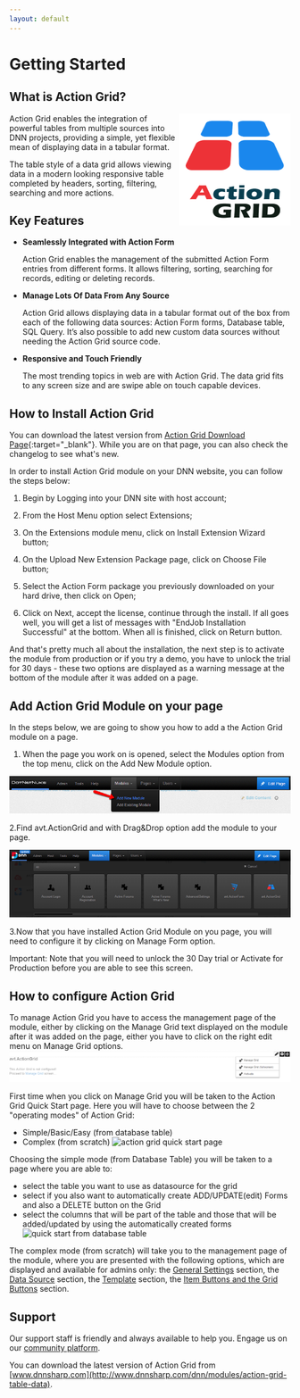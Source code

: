 ```yaml
---
layout: default
---
```

# Getting Started

## What is Action Grid?

<img style="float: right; height: 200px; width: 200px;" src="assets/action-grid-300x388w.png"/>

Action Grid enables the integration of powerful tables from multiple sources into DNN projects, providing a simple, yet flexible mean of displaying data in a tabular format.

The table style of a data grid allows viewing data in a modern looking responsive table completed by headers, sorting, filtering, searching and more actions.

## Key Features

* **Seamlessly Integrated with Action Form**

  Action Grid enables the management of the submitted Action Form entries from different forms. It allows filtering, sorting, searching for records, editing or deleting records.

* **Manage Lots Of Data From Any Source**

   Action Grid allows displaying data in a tabular format out of the box from each of the following data sources: Action Form forms, Database table, SQL Query. It’s also possible to add new custom data sources without needing the Action Grid source code.

* **Responsive and Touch Friendly**

  The most trending topics in web are with Action Grid. The data grid fits to any screen size and are swipe able on touch capable devices.

## How to Install Action Grid

You can download the latest version from [Action Grid Download Page](http://www.dnnsharp.com/dnn/modules/action-grid-table-data/download){:target="_blank"}. While you are on that page, you can also check the changelog to see what's new.

In order to install Action Grid module on your DNN website, you can follow the steps below:

1. Begin by Logging into your DNN site with host account;

2. From the Host Menu option select Extensions;

3. On the Extensions module menu, click on Install Extension Wizard button;

4. On the Upload New Extension Package page, click on Choose File button;

5. Select the Action Form package you previously downloaded on your hard drive, then click on Open;

6. Click on Next, accept the license, continue through the install. If all goes well, you will get a list of messages with "EndJob Installation Successful" at the bottom. When all is finished, click on Return button.

And that's pretty much all about the installation, the next step is to activate the module from production or if you try a demo, you have to unlock the trial for 30 days - these two options are displayed as a warning message at the bottom of the module after it was added on a page.

## Add Action Grid Module on your page

In the steps below, we are going to show you how to add a the Action Grid module on a page. 

1. When the page you work on is opened, select the Modules option from the top menu, click on the Add New Module option.

![add new module](assets/ad-new-module.png)

2.Find avt.ActionGrid and with Drag&Drop option add the module to your page.

![add new Action Grid module](assets/grid.module.png)

3.Now that you have installed Action Grid Module on you page, you will need to configure it by clicking on Manage Form option.

Important: Note that you will need to unlock the 30 Day trial or Activate for Production before you are able to see this screen.

## How to configure Action Grid

To manage Action Grid you have to access the management page of the module, either by clicking on the Manage Grid text displayed on the module after it was added on the page, either you have to click on the right edit menu on Manage Grid options.
![manage screenshot](assets/manage.png)

First time when you click on Manage Grid you will be taken to the Action Grid Quick Start page. Here you will have to choose between the 2 "operating modes" of Action Grid:
 * Simple/Basic/Easy (from database table)
 * Complex (from scratch)
 ![action grid quick start page](https://static.dnnsharp.com/documentation/ActionGrid_QuickStart.png)
 
Choosing the simple mode (from Database Table) you will be taken to a page where you are able to:
- select the table you want to use as datasource for the grid
- select if you also want to automatically create ADD/UPDATE(edit) Forms and also a DELETE button on the Grid
- select the columns that will be part of the table and those that will be added/updated by using the automatically created forms
 ![quick start from database table](https://static.dnnsharp.com/documentation/Actiongrid_quickstart_database_table.png)

The complex mode (from scratch) will take you to the management page of the module, where you are presented with the following options, which are displayed and available for admins only: the [General Settings](general-settings.md) section, the [Data Source](data-sources/data-sources.html) section, the [Template](grid-template/index.md) section, the [Item Buttons and the Grid Buttons](buttons/index.md) section.

## Support

Our support staff is friendly and always available to help you. Engage us on our [community platform](http://www.dnnsharp.com/Support#opturl=%2Faction-grid).

You can download the latest version of Action Grid from [www.dnnsharp.com](http://www.dnnsharp.com/dnn/modules/action-grid-table-data).
